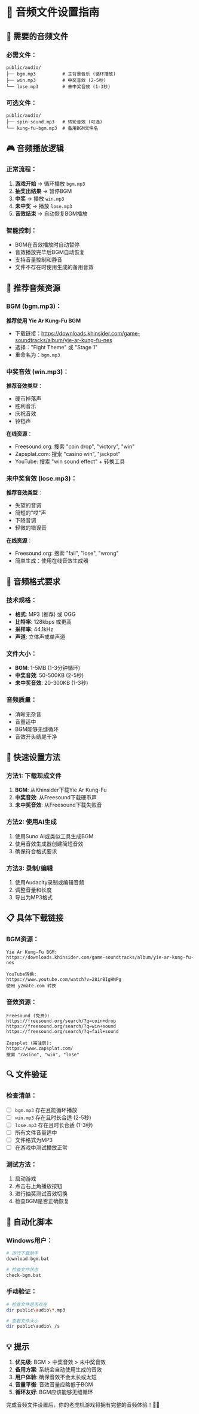 # 🎵 音频文件设置指南

## 📁 需要的音频文件

### 必需文件：
```
public/audio/
├── bgm.mp3          # 主背景音乐 (循环播放)
├── win.mp3          # 中奖音效 (2-5秒)
└── lose.mp3         # 未中奖音效 (1-3秒)
```

### 可选文件：
```
public/audio/
├── spin-sound.mp3   # 转轮音效 (可选)
└── kung-fu-bgm.mp3  # 备用BGM文件名
```

## 🎮 音频播放逻辑

### 正常流程：
1. **游戏开始** → 循环播放 `bgm.mp3`
2. **抽奖出结果** → 暂停BGM
3. **中奖** → 播放 `win.mp3`
4. **未中奖** → 播放 `lose.mp3`
5. **音效结束** → 自动恢复BGM播放

### 智能控制：
- BGM在音效播放时自动暂停
- 音效播放完毕后BGM自动恢复
- 支持音量控制和静音
- 文件不存在时使用生成的备用音效

## 🎵 推荐音频资源

### BGM (bgm.mp3)：
**推荐使用 Yie Ar Kung-Fu BGM**
- 下载链接：https://downloads.khinsider.com/game-soundtracks/album/yie-ar-kung-fu-nes
- 选择："Fight Theme" 或 "Stage 1"
- 重命名为：`bgm.mp3`

### 中奖音效 (win.mp3)：
**推荐音效类型**：
- 硬币掉落声
- 胜利音乐
- 庆祝音效
- 铃铛声

**在线资源**：
- Freesound.org: 搜索 "coin drop", "victory", "win"
- Zapsplat.com: 搜索 "casino win", "jackpot"
- YouTube: 搜索 "win sound effect" + 转换工具

### 未中奖音效 (lose.mp3)：
**推荐音效类型**：
- 失望的音调
- 简短的"哎"声
- 下降音调
- 轻微的错误音

**在线资源**：
- Freesound.org: 搜索 "fail", "lose", "wrong"
- 简单生成：使用在线音效生成器

## 🔧 音频格式要求

### 技术规格：
- **格式**: MP3 (推荐) 或 OGG
- **比特率**: 128kbps 或更高
- **采样率**: 44.1kHz
- **声道**: 立体声或单声道

### 文件大小：
- **BGM**: 1-5MB (1-3分钟循环)
- **中奖音效**: 50-500KB (2-5秒)
- **未中奖音效**: 20-300KB (1-3秒)

### 音频质量：
- 清晰无杂音
- 音量适中
- BGM能够无缝循环
- 音效开头结尾干净

## 🎯 快速设置方法

### 方法1: 下载现成文件
1. **BGM**: 从Khinsider下载Yie Ar Kung-Fu
2. **中奖音效**: 从Freesound下载硬币声
3. **未中奖音效**: 从Freesound下载失败音

### 方法2: 使用AI生成
1. 使用Suno AI或类似工具生成BGM
2. 使用音效生成器创建简短音效
3. 确保符合格式要求

### 方法3: 录制/编辑
1. 使用Audacity录制或编辑音频
2. 调整音量和长度
3. 导出为MP3格式

## 📋 具体下载链接

### BGM资源：
```
Yie Ar Kung-Fu BGM:
https://downloads.khinsider.com/game-soundtracks/album/yie-ar-kung-fu-nes

YouTube转换:
https://www.youtube.com/watch?v=28irBIgHNPg
使用 y2mate.com 转换
```

### 音效资源：
```
Freesound (免费):
https://freesound.org/search/?q=coin+drop
https://freesound.org/search/?q=win+sound
https://freesound.org/search/?q=fail+sound

Zapsplat (需注册):
https://www.zapsplat.com/
搜索 "casino", "win", "lose"
```

## 🔍 文件验证

### 检查清单：
- [ ] `bgm.mp3` 存在且能循环播放
- [ ] `win.mp3` 存在且时长合适 (2-5秒)
- [ ] `lose.mp3` 存在且时长合适 (1-3秒)
- [ ] 所有文件音量适中
- [ ] 文件格式为MP3
- [ ] 在游戏中测试播放正常

### 测试方法：
1. 启动游戏
2. 点击右上角播放按钮
3. 进行抽奖测试音效切换
4. 检查BGM是否正确恢复

## 🚀 自动化脚本

### Windows用户：
```bash
# 运行下载助手
download-bgm.bat

# 检查文件状态
check-bgm.bat
```

### 手动验证：
```bash
# 检查文件是否存在
dir public\audio\*.mp3

# 查看文件大小
dir public\audio\ /s
```

## 💡 提示

1. **优先级**: BGM > 中奖音效 > 未中奖音效
2. **备用方案**: 系统会自动使用生成的音效
3. **用户体验**: 确保音效不会太长或太短
4. **音量平衡**: 音效音量应略低于BGM
5. **循环友好**: BGM应该能够无缝循环

完成音频文件设置后，你的老虎机游戏将拥有完整的音频体验！🎰🎵
